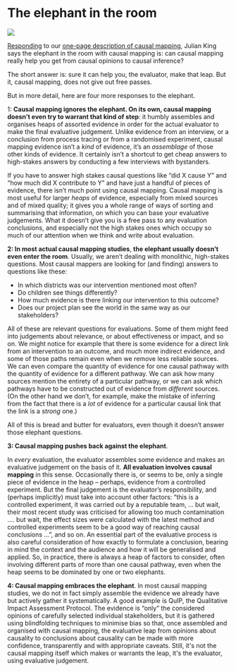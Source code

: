 # The elephant in the room

![](https://static.wixstatic.com/media/nsplsh_514a627947364f3069636b~mv2_d_5893_3315_s_4_2.jpg/v1/fill/w_925,h_520,al_c,q_85,usm_0.66_1.00_0.01,enc_auto/nsplsh_514a627947364f3069636b~mv2_d_5893_3315_s_4_2.jpg)

[Responding](https://www.linkedin.com/feed/update/urn:li:activity:7008450783348203520/?commentUrn=urn%3Ali%3Acomment%3A(ugcPost%3A7008450782928732160%2C7008516217275650050)&dashCommentUrn=urn%3Ali%3Afsd_comment%3A(7008516217275650050%2Curn%3Ali%3AugcPost%3A7008450782928732160)&dashReplyUrn=urn%3Ali%3Afsd_comment%3A(7008865880012988416%2Curn%3Ali%3AugcPost%3A7008450782928732160)&replyUrn=urn%3Ali%3Acomment%3A(ugcPost%3A7008450782928732160%2C7008865880012988416)) to our [one-page description of causal mapping](https://drive.google.com/file/d/17QTCEX7Om9avZtBuQe065gCpKFAPom31/view?usp=sharing), Julian King says the elephant in the room with causal mapping is: can causal mapping really help you get from causal opinions to causal inference?

The short answer is: sure it can help you, the evaluator, make that leap. But it, causal mapping, does not give out free passes.

But in more detail, here are four more responses to the elephant.

1: **Causal mapping ignores the elephant. On its own, causal mapping doesn’t even try to warrant that kind of step**: it humbly assembles and organises heaps of assorted evidence in order for the actual evaluator to make the final evaluative judgement. Unlike evidence from an interview, or a conclusion from process tracing or from a randomised experiment, causal mapping evidence isn’t a *kind* of evidence, it’s an *assemblage* of those other kinds of evidence. It certainly isn’t a shortcut to get cheap answers to high-stakes answers by conducting a few interviews with bystanders.

If you have to answer high stakes causal questions like “did X cause Y” and “how much did X contribute to Y” and have just a handful of pieces of evidence, there isn’t much point using causal mapping. Causal mapping is most useful for larger *heaps* of evidence, especially from mixed sources and of mixed quality; it gives you a whole range of ways of sorting and summarising that information, on which you can base your evaluative judgements. What it doesn’t give you is a free pass to any evaluation conclusions, and especially not the high stakes ones which occupy so much of our attention when we think and write about evaluation.

**2: In most actual causal mapping studies**, **the elephant usually doesn’t even enter the room**. Usually, we aren’t dealing with monolithic, high-stakes questions. Most causal mappers are looking for (and finding) answers to questions like these:

- In which districts was our intervention mentioned most often?
- Do children see things differently?
- How much evidence is there linking our intervention to this outcome?
- Does our project plan see the world in the same way as our stakeholders?

All of these are relevant questions for evaluations. Some of them might feed into judgements about relevance, or about effectiveness or impact, and so on. We might notice for example that there is some evidence for a direct link from an intervention to an outcome, and much more indirect evidence, and some of those paths remain even when we remove less reliable sources. We can even compare the quantity of evidence for one causal pathway with the quantity of evidence for a different pathway. We can ask how many sources mention the entirety of a particular pathway, or we can ask which pathways have to be constructed out of evidence from *different* sources. (On the other hand we don’t, for example, make the mistake of inferring from the fact that there is a *lot* of evidence for a particular causal link that the link is a *strong* one.)

All of this is bread and butter for evaluators, even though it doesn’t answer those elephant questions.

**3: Causal mapping pushes back against the elephant**.

In *every* evaluation, the evaluator assembles some evidence and makes an evaluative judgement on the basis of it. **All evaluation involves causal mapping** in this sense. Occasionally there is, or seems to be, only a single piece of evidence in the heap – perhaps, evidence from a controlled experiment. But the final judgement is the evaluator’s responsibility, and (perhaps implicitly) must take into account other factors: “this is a controlled experiment, it was carried out by a reputable team, … but wait, their most recent study was criticised for allowing too much contamination …. but wait, the effect sizes were calculated with the latest method and controlled experiments seem to be a good way of reaching causal conclusions …”, and so on. An essential part of the evaluative process is also careful consideration of how exactly to formulate a conclusion, bearing in mind the context and the audience and how it will be generalised and applied. So, in practice, there is always a heap of factors to consider, often involving different parts of more than one causal pathway, even when the heap seems to be dominated by one or two elephants.

**4: Causal mapping embraces the elephant**. In most causal mapping studies, we do not in fact simply assemble the evidence we already have but actively gather it systematically. A good example is QuIP, the Qualitative Impact Assessment Protocol. The evidence is “only” the considered opinions of carefully selected individual stakeholders, but it is gathered using blindfolding techniques to minimise bias so that, once assembled and organised with causal mapping, the evaluative leap from opinions about causality to conclusions about causality can be made with more confidence, transparently and with appropriate caveats. Still, it's not the causal mapping itself which makes or warrants the leap, it's the evaluator, using evaluative judgement.